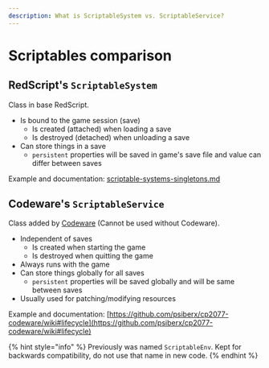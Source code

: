 ```yaml
---
description: What is ScriptableSystem vs. ScriptableService?
---
```


# Scriptables comparison

## RedScript's `ScriptableSystem`&#x20;

Class in base RedScript.

* Is bound to the game session (save)&#x20;
  * Is created (attached) when loading a save
  * Is destroyed (detached) when unloading a save
* Can store things in a save
  * `persistent` properties will be saved in game's save file and value can differ between saves

Example and documentation: [scriptable-systems-singletons.md](../common-patterns/scriptable-systems-singletons.md "mention")

## Codeware's `ScriptableService`

Class added by [Codeware](https://www.nexusmods.com/cyberpunk2077/mods/7780) (Cannot be used without Codeware).

* Independent of saves
  * Is created when starting the game
  * Is destroyed when quitting the game
* Always runs with the game
* Can store things globally for all saves
  * `persistent` properties will be saved globally and will be same between saves
* Usually used for patching/modifying resources

Example and documentation: [https://github.com/psiberx/cp2077-codeware/wiki#lifecycle](https://github.com/psiberx/cp2077-codeware/wiki#lifecycle)

{% hint style="info" %}
Previously was named `ScriptableEnv`. Kept for backwards compatibility, do not use that name in new code.
{% endhint %}
